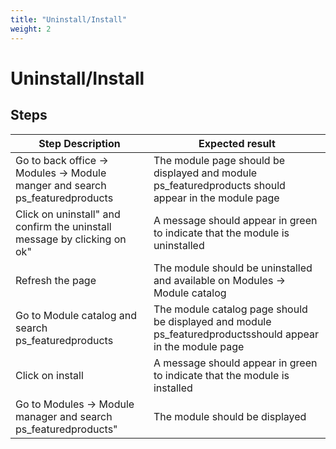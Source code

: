 ```yaml
---
title: "Uninstall/Install"
weight: 2
---
```


# Uninstall/Install
## Steps
| Step Description | Expected result |
| ----- | ----- |
| Go to back office -> Modules -> Module manger and search ps_featuredproducts | The module page should be displayed and module ps_featuredproducts should appear in the module page |
| Click on uninstall" and confirm the uninstall message by clicking on ok" | A message should appear in green to indicate that the module is uninstalled |
| Refresh the page | The module should be uninstalled and available on Modules -> Module catalog |
| Go to Module catalog and search ps_featuredproducts | The module catalog page should be displayed and module ps_featuredproductsshould appear in the module page |
| Click on install | A message should appear in green to indicate that the module is installed |
| Go to Modules -> Module manager and search ps_featuredproducts" | The module should be displayed |
